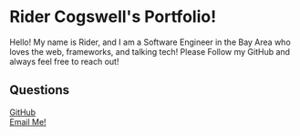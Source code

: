 # Rider Cogswell's Portfolio!

Hello! My name is Rider, and I am a Software Engineer in the Bay Area who loves the web, frameworks, and talking tech! Please Follow my GitHub and always feel free to reach out!

  ## Questions
  [GitHub](https://github.com/RiderCogswell)  
  [Email Me!](mailto:ridercogswell@gmail.com)
  
